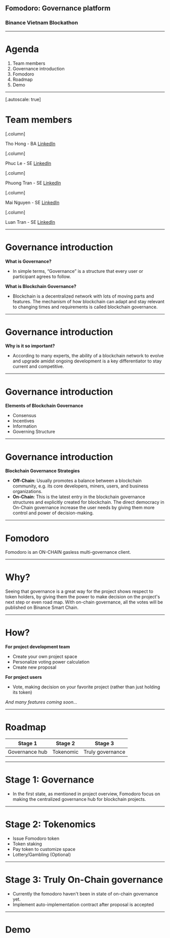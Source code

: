 ## Fomodoro: Governance platform
### Binance Vietnam Blockathon

---

# Agenda

1. Team members
2. Governance introduction
3. Fomodoro
4. Roadmap
5. Demo

---

[.autoscale: true]

# Team members

[.column]

Tho Hong - BA
[LinkedIn](https://www.linkedin.com/in/thơ-hồng-2718a71b1/)

[.column]

Phuc Le  - SE
[LinkedIn](http://linkedin.com/in/phucledien/)

[.column]

Phuong Tran - SE
[LinkedIn](https://www.linkedin.com/in/phuwn/)

[.column]

Mai Nguyen - SE
[LinkedIn](https://www.linkedin.com/in/mltn97/)

[.column]

Luan Tran - SE
[LinkedIn](https://www.linkedin.com/in/tranminhluan/)

--- 

# Governance introduction

**What is Governance?**
- In simple terms, “Governance” is a structure that every user or participant agrees to follow. 

**What is Blockchain Governance?**
- Blockchain is a decentralized network with lots of moving parts and features. The mechanism of how blockchain can adapt and stay relevant to changing times and requirements is called blockchain governance. 

---

# Governance introduction

**Why is it so important?**
- According to many experts, the ability of a blockchain network to evolve and upgrade amidst ongoing development is a key differentiator to stay current and competitive.

---
# Governance introduction

**Elements of Blockchain Governance**
- Consensus
- Incentives
- Information
- Governing Structure

---

# Governance introduction

**Blockchain Governance Strategies**
- **Off-Chain**: Usually promotes a balance between a blockchain community, e.g. its core developers, miners, users, and business organizations. 
- **On-Chain**: This is the latest entry in the blockchain governance structures and explicitly created for blockchain. The direct democracy in On-Chain governance increase the user needs by giving them more control and power of decision-making.

---

# Fomodoro

Fomodoro is an ON-CHAIN gasless multi-governance client.

---

# Why?

Seeing that governance is a great way for the project shows respect to token holders, by giving them the power to make decision on the project's next step or even road map. With on-chain governance, all the votes will be published on Binance Smart Chain.

---

# How?

**For project development team**
- Create your own project space 
- Personalize voting power calculation
- Create new proposal 

**For project users**
- Vote, making decision on your favorite project (rather than just holding its token)

*And many features coming soon...*

---

# Roadmap

| Stage 1        | Stage 2   | Stage 3          |
| -------------- | --------- | ---------------- |
| Governance hub | Tokenomic | Truly governance |

---

# Stage 1: Governance
- In the first state, as mentioned in project overview, Fomodoro focus on making the centralized governance hub for blockchain projects.

---

# Stage 2: Tokenomics
- Issue Fomodoro token
- Token staking
- Pay token to customize space
- Lottery/Gambling (Optional)

---

# Stage 3: Truly On-Chain governance
- Currently the fomodoro haven't been in state of on-chain governance yet.
- Implement auto-implementation contract after proposal is accepted

--- 

# Demo